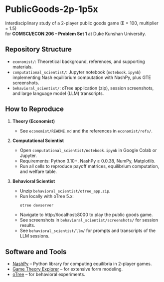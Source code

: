 # PublicGoods-2p-1p5x

Interdisciplinary study of a 2-player public goods game (E = 100, multiplier = 1.5)  
for **COMSCI/ECON 206 – Problem Set 1** at Duke Kunshan University.

## Repository Structure

- `economist/`: Theoretical background, references, and supporting materials.
- `computational_scientist/`: Jupyter notebook (`notebook.ipynb`) implementing Nash equilibrium computation with NashPy, plus GTE screenshots.
- `behavioral_scientist/`: oTree application (zip), session screenshots, and large language model (LLM) transcripts.

## How to Reproduce

1. **Theory (Economist)**
   - See `economist/README.md` and the references in `economist/refs/`.

2. **Computational Scientist**
   - Open `computational_scientist/notebook.ipynb` in Google Colab or Jupyter.
   - Requirements: Python 3.10+, NashPy ≥ 0.0.38, NumPy, Matplotlib.
   - Run all cells to reproduce payoff matrices, equilibrium computation, and welfare table.

3. **Behavioral Scientist**
   - Unzip `behavioral_scientist/otree_app.zip`.
   - Run locally with oTree 5.x:
     ```bash
     otree devserver
     ```
   - Navigate to http://localhost:8000 to play the public goods game.
   - See screenshots in `behavioral_scientist/screenshots/` for session results.
   - See `behavioral_scientist/llm/` for prompts and transcripts of the LLM sessions.

## Software and Tools

- [NashPy](https://doi.org/10.21105/joss.03778) – Python library for computing equilibria in 2-player games.
- [Game Theory Explorer](http://www.gametheoryexplorer.org/) – for extensive form modeling.
- [oTree](https://www.otreehub.com/) – for behavioral experiments.
